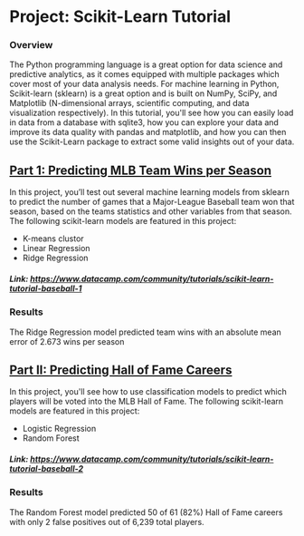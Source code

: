 # Project: Scikit-Learn Tutorial


### Overview

The Python programming language is a great option for data science and predictive analytics, as it comes equipped with multiple packages which cover most of your data analysis needs. For machine learning in Python, Scikit-learn (sklearn) is a great option and is built on NumPy, SciPy, and Matplotlib (N-dimensional arrays, scientific computing, and data visualization respectively).
In this tutorial, you'll see how you can easily load in data from a database with sqlite3, how you can explore your data and improve its data quality with pandas and matplotlib, and how you can then use the Scikit-Learn package to extract some valid insights out of your data.

## [Part 1: Predicting MLB Team Wins per Season](https://www.datacamp.com/community/tutorials/scikit-learn-tutorial-baseball-1)

In this project, you’ll test out several machine learning models from sklearn to predict the number of games that a Major-League Baseball team won that season, based on the teams statistics and other variables from that season.  The following scikit-learn models are featured in this project:

- K-means clustor
- Linear Regression
- Ridge Regression

##### Link: https://www.datacamp.com/community/tutorials/scikit-learn-tutorial-baseball-1

### Results

The Ridge Regression model predicted team wins with an absolute mean error of 2.673 wins per season


## [Part II: Predicting Hall of Fame Careers](https://www.datacamp.com/community/tutorials/scikit-learn-tutorial-baseball-2)

In this project, you'll see how to use classification models to predict which players will be voted into the MLB Hall of Fame.  The following scikit-learn models are featured in this project:

- Logistic Regression
- Random Forest

##### Link: https://www.datacamp.com/community/tutorials/scikit-learn-tutorial-baseball-2

### Results

The Random Forest model predicted 50 of 61 (82%) Hall of Fame careers with only 2 false positives out of 6,239 total players.
